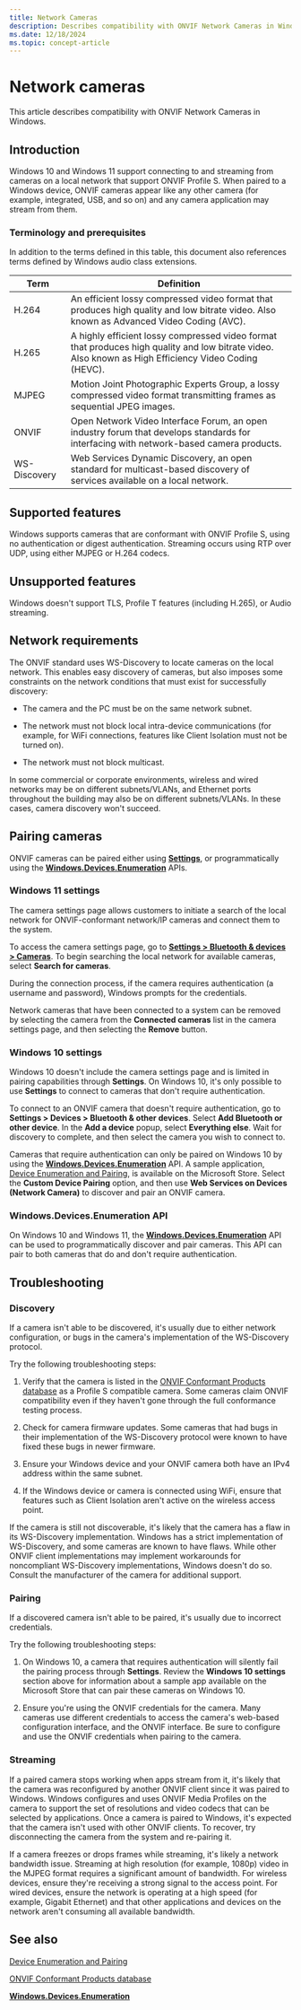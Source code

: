 ```yaml
---
title: Network Cameras
description: Describes compatibility with ONVIF Network Cameras in Windows.
ms.date: 12/18/2024
ms.topic: concept-article
---
```


# Network cameras

This article describes compatibility with ONVIF Network Cameras in Windows.

## Introduction

Windows 10 and Windows 11 support connecting to and streaming from cameras on a local network that support ONVIF Profile S. When paired to a Windows device, ONVIF cameras appear like any other camera (for example, integrated, USB, and so on) and any camera application may stream from them.

### Terminology and prerequisites

In addition to the terms defined in this table, this document also references terms defined by Windows audio class extensions.

| Term | Definition |
|--|--|
| H.264 | An efficient lossy compressed video format that produces high quality and low bitrate video. Also known as Advanced Video Coding (AVC). |
| H.265 | A highly efficient lossy compressed video format that produces high quality and low bitrate video. Also known as High Efficiency Video Coding (HEVC). |
| MJPEG | Motion Joint Photographic Experts Group, a lossy compressed video format transmitting frames as sequential JPEG images. |
| ONVIF | Open Network Video Interface Forum, an open industry forum that develops standards for interfacing with network-based camera products. |
| WS-Discovery | Web Services Dynamic Discovery, an open standard for multicast-based discovery of services available on a local network. |

## Supported features

Windows supports cameras that are conformant with ONVIF Profile S, using no authentication or digest authentication. Streaming occurs using RTP over UDP, using either MJPEG or H.264 codecs.

## Unsupported features

Windows doesn't support TLS, Profile T features (including H.265), or Audio streaming.

## Network requirements

The ONVIF standard uses WS-Discovery to locate cameras on the local network. This enables easy discovery of cameras, but also imposes some constraints on the network conditions that must exist for successfully discovery:

- The camera and the PC must be on the same network subnet.

- The network must not block local intra-device communications (for example, for WiFi connections, features like Client Isolation must not be turned on).

- The network must not block multicast.

In some commercial or corporate environments, wireless and wired networks may be on different subnets/VLANs, and Ethernet ports throughout the building may also be on different subnets/VLANs. In these cases, camera discovery won't succeed.

## Pairing cameras

ONVIF cameras can be paired either using [**Settings**](ms-settings:camera), or programmatically using the [**Windows.Devices.Enumeration**](/uwp/api/windows.devices.enumeration?view=winrt-22621&preserve-view=true) APIs.

### Windows 11 settings

The camera settings page allows customers to initiate a search of the local network for ONVIF-conformant network/IP cameras and connect them to the system.

To access the camera settings page, go to [**Settings > Bluetooth & devices > Cameras**](ms-settings:camera). To begin searching the local network for available cameras, select **Search for cameras**.

During the connection process, if the camera requires authentication (a username and password), Windows prompts for the credentials.

Network cameras that have been connected to a system can be removed by selecting the camera from the **Connected cameras** list in the camera settings page, and then selecting the **Remove** button.

### Windows 10 settings

Windows 10 doesn't include the camera settings page and is limited in pairing capabilities through **Settings**. On Windows 10, it's only possible to use **Settings** to connect to cameras that don't require authentication.

To connect to an ONVIF camera that doesn't require authentication, go to **Settings > Devices > Bluetooth & other devices**. Select **Add Bluetooth or other device**. In the **Add a device** popup, select **Everything else**. Wait for discovery to complete, and then select the camera you wish to connect to.

Cameras that require authentication can only be paired on Windows 10 by using the [**Windows.Devices.Enumeration**](/uwp/api/windows.devices.enumeration?view=winrt-22621&preserve-view=true) API. A sample application, [Device Enumeration and Pairing](https://apps.microsoft.com/detail/9N7DVKWXKQFC), is available on the Microsoft Store. Select the **Custom Device Pairing** option, and then use **Web Services on Devices (Network Camera)** to discover and pair an ONVIF camera.

### Windows.Devices.Enumeration API

On Windows 10 and Windows 11, the [**Windows.Devices.Enumeration**](/uwp/api/windows.devices.enumeration?view=winrt-22621&preserve-view=true) API can be used to programmatically discover and pair cameras. This API can pair to both cameras that do and don't require authentication.

## Troubleshooting

### Discovery

If a camera isn't able to be discovered, it's usually due to either network configuration, or bugs in the camera's implementation of the WS-Discovery protocol.

Try the following troubleshooting steps:

1. Verify that the camera is listed in the [ONVIF Conformant Products database](https://www.onvif.org/conformant-products/) as a Profile S compatible camera. Some cameras claim ONVIF compatibility even if they haven't gone through the full conformance testing process.

1. Check for camera firmware updates. Some cameras that had bugs in their implementation of the WS-Discovery protocol were known to have fixed these bugs in newer firmware.

1. Ensure your Windows device and your ONVIF camera both have an IPv4 address within the same subnet.

1. If the Windows device or camera is connected using WiFi, ensure that features such as Client Isolation aren't active on the wireless access point.

If the camera is still not discoverable, it's likely that the camera has a flaw in its WS-Discovery implementation. Windows has a strict implementation of WS-Discovery, and some cameras are known to have flaws. While other ONVIF client implementations may implement workarounds for noncompliant WS-Discovery implementations, Windows doesn't do so. Consult the manufacturer of the camera for additional support.

### Pairing

If a discovered camera isn't able to be paired, it's usually due to incorrect credentials.

Try the following troubleshooting steps:

1. On Windows 10, a camera that requires authentication will silently fail the pairing process through **Settings**. Review the **Windows 10 settings** section above for information about a sample app available on the Microsoft Store that can pair these cameras on Windows 10.

1. Ensure you're using the ONVIF credentials for the camera. Many cameras use different credentials to access the camera's web-based configuration interface, and the ONVIF interface. Be sure to configure and use the ONVIF credentials when pairing to the camera.

### Streaming

If a paired camera stops working when apps stream from it, it's likely that the camera was reconfigured by another ONVIF client since it was paired to Windows. Windows configures and uses ONVIF Media Profiles on the camera to support the set of resolutions and video codecs that can be selected by applications. Once a camera is paired to Windows, it's expected that the camera isn't used with other ONVIF clients. To recover, try disconnecting the camera from the system and re-pairing it.

If a camera freezes or drops frames while streaming, it's likely a network bandwidth issue. Streaming at high resolution (for example, 1080p) video in the MJPEG format requires a significant amount of bandwidth. For wireless devices, ensure they're receiving a strong signal to the access point. For wired devices, ensure the network is operating at a high speed (for example, Gigabit Ethernet) and that other applications and devices on the network aren't consuming all available bandwidth.

## See also

[Device Enumeration and Pairing](https://apps.microsoft.com/detail/9N7DVKWXKQFC)

[ONVIF Conformant Products database](https://www.onvif.org/conformant-products)

[**Windows.Devices.Enumeration**](/uwp/api/windows.devices.enumeration?view=winrt-22621&preserve-view=true)
